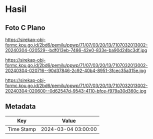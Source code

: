 # Hasil

## Foto C Plano

https://sirekap-obj-formc.kpu.go.id/2bd6/pemilu/ppwp/71/07/03/20/13/7107032013002-20240304-020529--bdf013eb-7486-42e0-833e-ba90d24bc3df.jpg

https://sirekap-obj-formc.kpu.go.id/2bd6/pemilu/ppwp/71/07/03/20/13/7107032013002-20240304-020716--90d37846-2c92-40b4-8951-3fcec35a315e.jpg

https://sirekap-obj-formc.kpu.go.id/2bd6/pemilu/ppwp/71/07/03/20/13/7107032013002-20240304-020600--0d62547d-9543-4110-bfce-f979a30d360c.jpg


## Metadata

| Key        | Value               |
| ---------- | ------------------- |
| Time Stamp | 2024-03-04 03:00:00 |



